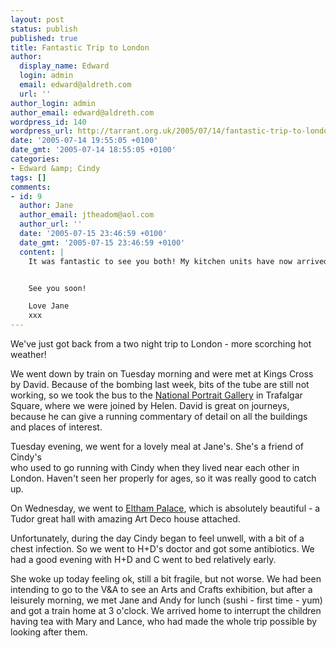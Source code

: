 ```yaml
---
layout: post
status: publish
published: true
title: Fantastic Trip to London
author:
  display_name: Edward
  login: admin
  email: edward@aldreth.com
  url: ''
author_login: admin
author_email: edward@aldreth.com
wordpress_id: 140
wordpress_url: http://tarrant.org.uk/2005/07/14/fantastic-trip-to-london/
date: '2005-07-14 19:55:05 +0100'
date_gmt: '2005-07-14 18:55:05 +0100'
categories:
- Edward &amp; Cindy
tags: []
comments:
- id: 9
  author: Jane
  author_email: jtheadom@aol.com
  author_url: ''
  date: '2005-07-15 23:46:59 +0100'
  date_gmt: '2005-07-15 23:46:59 +0100'
  content: |
    It was fantastic to see you both! My kitchen units have now arrived and the living room is full of cardboard boxes and chaos!


    See you soon!

    Love Jane
    xxx
---
```

<p>We've just got back from a two night trip to London - more scorching hot weather!</p>
<p>We went down by train on Tuesday morning and were met at Kings Cross by David.  Because of the bombing last week, bits of the tube are still not working, so we took the bus to the <a href="http://www.npg.org.uk/">National Portrait Gallery</a> in Trafalgar Square, where we were joined by Helen. David is great on journeys, because he can give a running commentary of detail on all the buildings and places of interest.</p>
<p>Tuesday evening, we went for a lovely meal at Jane's.  She's a friend of Cindy's<br />
who used to go running with Cindy when they lived near each other in London.  Haven't seen her properly for ages, so it was really good to catch up.</p>
<p>On Wednesday, we went to <a href="http://www.english-heritage.org.uk/elthampalace/">Eltham Palace</a>, which is absolutely beautiful - a Tudor great hall with amazing Art Deco house attached.</p>
<p>Unfortunately, during the day Cindy began to feel unwell, with a bit of a chest infection.  So we went to H+D's doctor and got some antibiotics.  We had a good evening with H+D and C went to bed relatively early.</p>
<p>She woke up today feeling ok, still a bit fragile, but not worse.  We had been intending to go to the V&A to see an Arts and Crafts exhibition, but after a leisurely morning, we met Jane and Andy for lunch (sushi - first time - yum) and got a train home at 3 o'clock.  We arrived home to interrupt the children having tea with Mary and Lance, who had made the whole trip possible by looking after them.</p>
